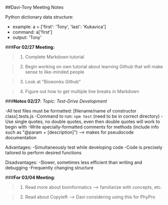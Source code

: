 ##Davi-Tony Meeting Notes

Python dictionary data structure:
* example: a = ['first': 'Tony', 'last': 'Kukavica']
* command: a['first']
* output: 'Tony'

###**For 02/27 Meeting:**
>1. Complete Markdown tutorial

>2. Begin working on own tutorial about learning Github that will make sense to like-minded people

>3. Look at "Biowonks Github"

>4. Figure out how to get multiple line breaks in Markdown


###**Notes 02/27**:
*Topic: Test-Drive Development*

-All test files must be formatted: [filename/name of constructor class].tests.js
-Command to run: `npm test` (need to be in correct directory)
-Use single quotes, no double quotes, even then double quotes will work to begin with
-Write specially-formatted comments for methods (include info such as "@param + [description]")
    --> makes for pseudocode documentation

Advantages:
-Simultaneously test while developing code
-Code is precisely tailored to perform desired functions

Disadvantages:
-Slower, sometimes less efficient than writing and debugging
-Frequently changing structure


###**For 03/04 Meeting**:

>1. Read more about bioinformatics --> familiarize with concepts, etc.

>2. Read about Copyleft --> Davi considering using this for PhyPro

